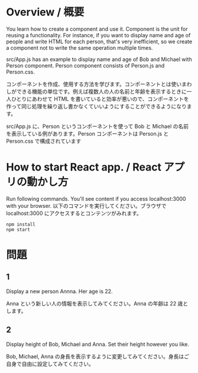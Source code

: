 # Overview  / 概要
You learn how to create a component and use it. Component is the unit for reusing a functionality. For instance, if you want to display name and age of people and write HTML for each person, that's very inefficient, so we create a component not to write the same operation multiple times.


src/App.js has an example to display name and age of Bob and Michael with Person component. Person component consists of Person.js and Person.css.


コンポーネントを作成、使用する方法を学びます。コンポーネントとは使いまわしができる機能の単位です。例えば複数人の人の名前と年齢を表示するときに一人ひとりにあわせて HTML を書いていると効率が悪いので、コンポーネントを作って同じ処理を繰り返し書かなくていいようにすることができるようになります。

src/App.js に、Person というコンポーネントを使って Bob と Michael の名前を表示している例があります。Person コンポーネントは Person.js と Person.css で構成されています

# How to start React app. / React アプリの動かし方
Run following commands. You'll see content if you access localhost:3000 with your browser.
以下のコマンドを実行してください。ブラウザで localhost:3000 にアクセスするとコンテンツがみれます。
```
npm install
npm start
```

# 問題
## 1
Display a new person Annna. Her age is 22.


Anna という新しい人の情報を表示してみてください。Anna の年齢は 22 歳とします。

## 2
Display height of Bob, Michael and Anna. Set their height however you like.


Bob, Michael, Anna の身長を表示するように変更してみてください。身長はご自身で自由に設定してみてください。

